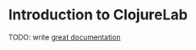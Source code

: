 # Introduction to ClojureLab

TODO: write [great documentation](http://jacobian.org/writing/great-documentation/what-to-write/)
